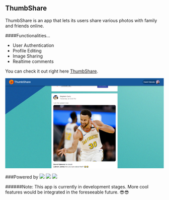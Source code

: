 ## ThumbShare

ThumbShare is an app that lets its users share various photos with family and friends online.

####Functionalities...
- User Authentication
- Profile Editing
- Image Sharing
- Realtime comments

You can check it out right here [ThumbShare](https://thumbshare-2020.web.app).

![](screenshot.png)

###Powered by
<img src="https://encrypted-tbn0.gstatic.com/images?q=tbn%3AANd9GcS7MTnzWFzaZDz0rw-tUHw1w1PqrcCxcOuR3w&usqp=CAU" width="100">  <img src="https://1.bp.blogspot.com/-YIfQT6q8ZM4/Vzyq5z1B8HI/AAAAAAAAAAc/UmWSSMLKtKgtH7CACElUp12zXkrPK5UoACLcB/s1600/image00.png" width="100">  <img src="https://pbs.twimg.com/media/DQMUDMCX4AApYYW.jpg" width="100">
<br>

######Note: This app is currently in development stages. More cool features would be integrated in the foreseeable future. 😎😎
